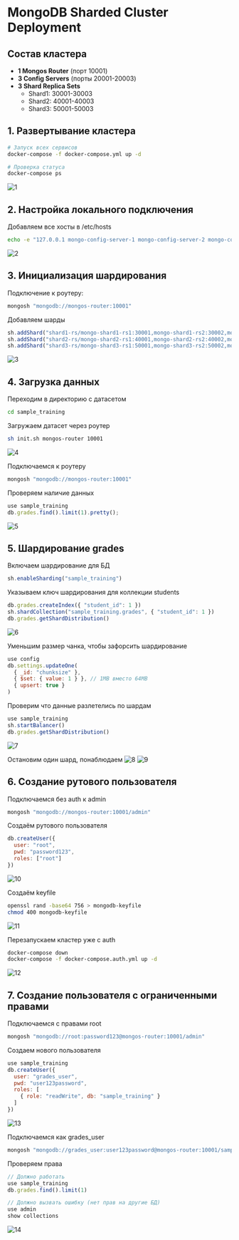 # MongoDB Sharded Cluster Deployment

## Состав кластера
- **1 Mongos Router** (порт 10001)
- **3 Config Servers** (порты 20001-20003)
- **3 Shard Replica Sets**
    - Shard1: 30001-30003
    - Shard2: 40001-40003
    - Shard3: 50001-50003

## 1. Развертывание кластера

```bash
# Запуск всех сервисов
docker-compose -f docker-compose.yml up -d

# Проверка статуса
docker-compose ps
```

![1](images/mongo_cluster/1.png)

## 2. Настройка локального подключения

Добавляем все хосты в /etc/hosts
```bash
echo -e "127.0.0.1 mongo-config-server-1 mongo-config-server-2 mongo-config-server-3\n127.0.0.1 mongo-shard1-rs1 mongo-shard1-rs2 mongo-shard1-rs3\n127.0.0.1 mongo-shard2-rs1 mongo-shard2-rs2 mongo-shard2-rs3\n127.0.0.1 mongo-shard3-rs1 mongo-shard3-rs2 mongo-shard3-rs3\n127.0.0.1 mongos-router" | sudo tee -a /etc/hosts
```

![2](images/mongo_cluster/2.png)

## 3. Инициализация шардирования

Подключение к роутеру:
```bash
mongosh "mongodb://mongos-router:10001"
```

Добавляем шарды
```js
sh.addShard("shard1-rs/mongo-shard1-rs1:30001,mongo-shard1-rs2:30002,mongo-shard1-rs3:30003")
sh.addShard("shard2-rs/mongo-shard2-rs1:40001,mongo-shard2-rs2:40002,mongo-shard2-rs3:40003")
sh.addShard("shard3-rs/mongo-shard3-rs1:50001,mongo-shard3-rs2:50002,mongo-shard3-rs3:50003")
```

![3](images/mongo_cluster/3.png)

## 4. Загрузка данных

Переходим в директорию с датасетом
```bash
cd sample_training
```

Загружаем датасет через роутер
```bash
sh init.sh mongos-router 10001
```
![4](images/mongo_cluster/4.png)

Подключаемся к роутеру
```bash
mongosh "mongodb://mongos-router:10001"
```

Проверяем наличие данных
```js
use sample_training
db.grades.find().limit(1).pretty();
```
![5](images/mongo_cluster/5.png)


## 5. Шардирование grades

Включаем шардирование для БД
```js
sh.enableSharding("sample_training")
```

Указываем ключ шардирования для коллекции students
```js
db.grades.createIndex({ "student_id": 1 })
sh.shardCollection("sample_training.grades", { "student_id": 1 })
db.grades.getShardDistribution()
```

![6](images/mongo_cluster/6.png)

Уменьшим размер чанка, чтобы зафорсить шардирование
```js
use config
db.settings.updateOne(
  { _id: "chunksize" },
  { $set: { value: 1 } }, // 1MB вместо 64MB
  { upsert: true }
)
```

Проверим что данные разлетелись по шардам
```js
use sample_training
sh.startBalancer()
db.grades.getShardDistribution()
```

![7](images/mongo_cluster/7.png)

Остановим один шард, понаблюдаем
![8](images/mongo_cluster/8.png)
![9](images/mongo_cluster/9.png)

## 6. Создание рутового пользователя

Подключаемся без auth к admin
```bash
mongosh "mongodb://mongos-router:10001/admin"
```

Создаём рутового пользователя
```js
db.createUser({
  user: "root",
  pwd: "password123",
  roles: ["root"]
})
```

![10](images/mongo_cluster/10.png)

Создаём keyfile
```bash
openssl rand -base64 756 > mongodb-keyfile
chmod 400 mongodb-keyfile
```
![11](images/mongo_cluster/11.png)

Перезапускаем кластер уже с auth
```bash
docker-compose down
docker-compose -f docker-compose.auth.yml up -d
```
![12](images/mongo_cluster/12.png)

## 7. Создание пользователя с ограниченными правами

Подключаемся с правами root
```bash
mongosh "mongodb://root:password123@mongos-router:10001/admin"
```

Создаем нового пользователя
```js
use sample_training
db.createUser({
  user: "grades_user",
  pwd: "user123password", 
  roles: [
    { role: "readWrite", db: "sample_training" }
  ]
})
```

![13](images/mongo_cluster/13.png)

Подключаемся как grades_user
```bash
mongosh "mongodb://grades_user:user123password@mongos-router:10001/sample_training"
```

Проверяем права
```js
// Должно работать
use sample_training
db.grades.find().limit(1)

// Должно вызвать ошибку (нет прав на другие БД)
use admin
show collections
```

![14](images/mongo_cluster/14.png)



